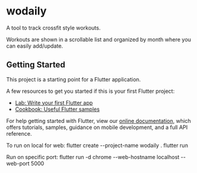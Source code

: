# wodaily

A tool to track crossfit style workouts.

Workouts are shown in a scrollable list and organized by month where you can easily add/update.


## Getting Started

This project is a starting point for a Flutter application.

A few resources to get you started if this is your first Flutter project:

- [Lab: Write your first Flutter app](https://flutter.dev/docs/get-started/codelab)
- [Cookbook: Useful Flutter samples](https://flutter.dev/docs/cookbook)

For help getting started with Flutter, view our
[online documentation](https://flutter.dev/docs), which offers tutorials,
samples, guidance on mobile development, and a full API reference.

To run on local for web:
flutter create --project-name wodaily .
flutter run

Run on specific port:
flutter run -d chrome --web-hostname localhost --web-port 5000